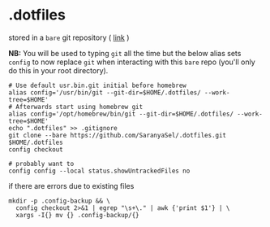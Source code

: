 # .dotfiles

stored in a `bare` git repository (
[link](https://www.atlassian.com/git/tutorials/dotfiles)
)

**NB:** You will be used to typing `git` all the time but the below alias sets `config` to now replace `git` when interacting with this `bare` repo (you'll only do this in your root directory).

```
# Use default usr.bin.git initial before homebrew
alias config='/usr/bin/git --git-dir=$HOME/.dotfiles/ --work-tree=$HOME'
# Afterwards start using homebrew git
alias config='/opt/homebrew/bin/git --git-dir=$HOME/.dotfiles/ --work-tree=$HOME'
echo ".dotfiles" >> .gitignore
git clone --bare https://github.com/SaranyaSel/.dotfiles.git $HOME/.dotfiles
config checkout

# probably want to
config config --local status.showUntrackedFiles no
```

if there are errors due to existing files

```
mkdir -p .config-backup && \
  config checkout 2>&1 | egrep "\s+\." | awk {'print $1'} | \
  xargs -I{} mv {} .config-backup/{}
```
